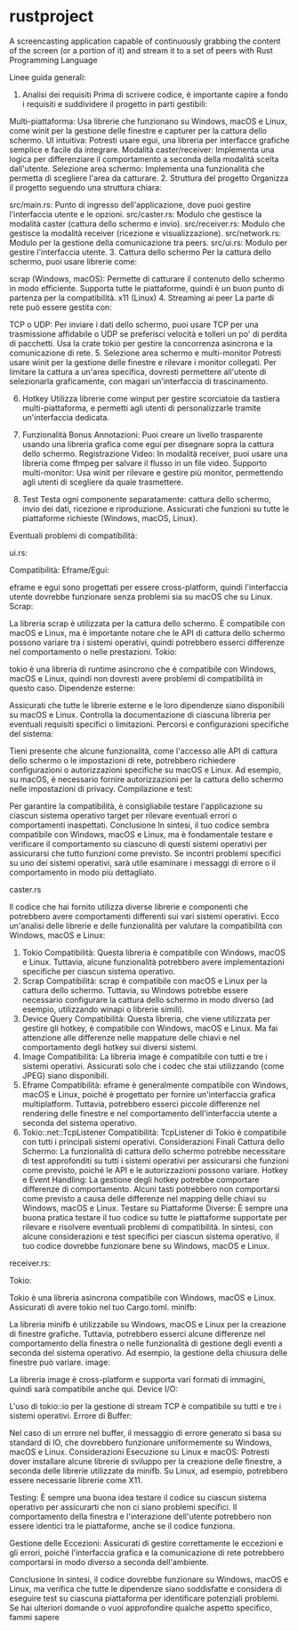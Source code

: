 # rustproject
A screencasting application capable of continuously  grabbing the content of the screen (or a portion of it) and stream it to a set of peers with Rust Programming Language 

Linee guida generali:

1. Analisi dei requisiti
   Prima di scrivere codice, è importante capire a fondo i requisiti e suddividere il progetto in parti gestibili:

Multi-piattaforma: Usa librerie che funzionano su Windows, macOS e Linux, come winit per la gestione delle finestre e capturer per la cattura dello schermo.
UI intuitiva: Potresti usare egui, una libreria per interfacce grafiche semplice e facile da integrare.
Modalità caster/receiver: Implementa una logica per differenziare il comportamento a seconda della modalità scelta dall'utente.
Selezione area schermo: Implementa una funzionalità che permetta di scegliere l'area da catturare.
2. Struttura del progetto
   Organizza il progetto seguendo una struttura chiara:

src/main.rs: Punto di ingresso dell'applicazione, dove puoi gestire l'interfaccia utente e le opzioni.
src/caster.rs: Modulo che gestisce la modalità caster (cattura dello schermo e invio).
src/receiver.rs: Modulo che gestisce la modalità receiver (ricezione e visualizzazione).
src/network.rs: Modulo per la gestione della comunicazione tra peers.
src/ui.rs: Modulo per gestire l'interfaccia utente.
3. Cattura dello schermo
   Per la cattura dello schermo, puoi usare librerie come:

scrap (Windows, macOS): Permette di catturare il contenuto dello schermo in modo efficiente.
Supporta tutte le piattaforme, quindi è un buon punto di partenza per la compatibilità.
x11 (Linux)
4. Streaming ai peer
   La parte di rete può essere gestita con:

TCP o UDP: Per inviare i dati dello schermo, puoi usare TCP per una trasmissione affidabile o UDP se preferisci velocità e tolleri un po' di perdita di pacchetti.
Usa la crate tokio per gestire la concorrenza asincrona e la comunicazione di rete.
5. Selezione area schermo e multi-monitor
   Potresti usare winit per la gestione delle finestre e rilevare i monitor collegati. Per limitare la cattura a un'area specifica, dovresti permettere all'utente di selezionarla graficamente, con magari un'interfaccia di trascinamento.

6. Hotkey
   Utilizza librerie come winput per gestire scorciatoie da tastiera multi-piattaforma, e permetti agli utenti di personalizzarle tramite un'interfaccia dedicata.

7. Funzionalità Bonus
   Annotazioni: Puoi creare un livello trasparente usando una libreria grafica come egui per disegnare sopra la cattura dello schermo.
   Registrazione Video: In modalità receiver, puoi usare una libreria come ffmpeg per salvare il flusso in un file video.
   Supporto multi-monitor: Usa winit per rilevare e gestire più monitor, permettendo agli utenti di scegliere da quale trasmettere.
8. Test
   Testa ogni componente separatamente: cattura dello schermo, invio dei dati, ricezione e riproduzione.
   Assicurati che funzioni su tutte le piattaforme richieste (Windows, macOS, Linux).
   

Eventuali problemi di compatibilità:

ui.rs:

Compatibilità:
Eframe/Egui:

eframe e egui sono progettati per essere cross-platform, quindi l'interfaccia utente dovrebbe funzionare senza problemi sia su macOS che su Linux.
Scrap:

La libreria scrap è utilizzata per la cattura dello schermo. È compatibile con macOS e Linux, ma è importante notare che le API di cattura dello schermo possono variare tra i sistemi operativi, quindi potrebbero esserci differenze nel comportamento o nelle prestazioni.
Tokio:

tokio è una libreria di runtime asincrono che è compatibile con Windows, macOS e Linux, quindi non dovresti avere problemi di compatibilità in questo caso.
Dipendenze esterne:

Assicurati che tutte le librerie esterne e le loro dipendenze siano disponibili su macOS e Linux. Controlla la documentazione di ciascuna libreria per eventuali requisiti specifici o limitazioni.
Percorsi e configurazioni specifiche del sistema:

Tieni presente che alcune funzionalità, come l'accesso alle API di cattura dello schermo o le impostazioni di rete, potrebbero richiedere configurazioni o autorizzazioni specifiche su macOS e Linux. Ad esempio, su macOS, è necessario fornire autorizzazioni per la cattura dello schermo nelle impostazioni di privacy.
Compilazione e test:

Per garantire la compatibilità, è consigliabile testare l'applicazione su ciascun sistema operativo target per rilevare eventuali errori o comportamenti inaspettati.
Conclusione
In sintesi, il tuo codice sembra compatibile con Windows, macOS e Linux, ma è fondamentale testare e verificare il comportamento su ciascuno di questi sistemi operativi per assicurarsi che tutto funzioni come previsto. Se incontri problemi specifici su uno dei sistemi operativi, sarà utile esaminare i messaggi di errore o il comportamento in modo più dettagliato.

caster.rs

Il codice che hai fornito utilizza diverse librerie e componenti che potrebbero avere comportamenti differenti sui vari sistemi operativi. Ecco un'analisi delle librerie e delle funzionalità per valutare la compatibilità con Windows, macOS e Linux:

1. Tokio
   Compatibilità: Questa libreria è compatibile con Windows, macOS e Linux. Tuttavia, alcune funzionalità potrebbero avere implementazioni specifiche per ciascun sistema operativo.
2. Scrap
   Compatibilità: scrap è compatibile con macOS e Linux per la cattura dello schermo. Tuttavia, su Windows potrebbe essere necessario configurare la cattura dello schermo in modo diverso (ad esempio, utilizzando winapi o librerie simili).
3. Device Query
   Compatibilità: Questa libreria, che viene utilizzata per gestire gli hotkey, è compatibile con Windows, macOS e Linux. Ma fai attenzione alle differenze nelle mappature delle chiavi e nel comportamento degli hotkey sui diversi sistemi.
4. Image
   Compatibilità: La libreria image è compatibile con tutti e tre i sistemi operativi. Assicurati solo che i codec che stai utilizzando (come JPEG) siano disponibili.
5. Eframe
   Compatibilità: eframe è generalmente compatibile con Windows, macOS e Linux, poiché è progettato per fornire un'interfaccia grafica multiplatform. Tuttavia, potrebbero esserci piccole differenze nel rendering delle finestre e nel comportamento dell'interfaccia utente a seconda del sistema operativo.
6. Tokio::net::TcpListener
   Compatibilità: TcpListener di Tokio è compatibile con tutti i principali sistemi operativi.
   Considerazioni Finali
   Cattura dello Schermo: La funzionalità di cattura dello schermo potrebbe necessitare di test approfonditi su tutti i sistemi operativi per assicurarsi che funzioni come previsto, poiché le API e le autorizzazioni possono variare.
   Hotkey e Event Handling: La gestione degli hotkey potrebbe comportare differenze di comportamento. Alcuni tasti potrebbero non comportarsi come previsto a causa delle differenze nel mapping delle chiavi su Windows, macOS e Linux.
   Testare su Piattaforme Diverse: È sempre una buona pratica testare il tuo codice su tutte le piattaforme supportate per rilevare e risolvere eventuali problemi di compatibilità.
   In sintesi, con alcune considerazioni e test specifici per ciascun sistema operativo, il tuo codice dovrebbe funzionare bene su Windows, macOS e Linux.



receiver.rs:

Tokio:

Tokio è una libreria asincrona compatibile con Windows, macOS e Linux. Assicurati di avere tokio nel tuo Cargo.toml.
minifb:

La libreria minifb è utilizzabile su Windows, macOS e Linux per la creazione di finestre grafiche. Tuttavia, potrebbero esserci alcune differenze nel comportamento della finestra o nelle funzionalità di gestione degli eventi a seconda del sistema operativo. Ad esempio, la gestione della chiusura delle finestre può variare.
image:

La libreria image è cross-platform e supporta vari formati di immagini, quindi sarà compatibile anche qui.
Device I/O:

L'uso di tokio::io per la gestione di stream TCP è compatibile su tutti e tre i sistemi operativi.
Errore di Buffer:

Nel caso di un errore nel buffer, il messaggio di errore generato si basa su standard di IO, che dovrebbero funzionare uniformemente su Windows, macOS e Linux.
Considerazioni
Esecuzione su Linux e macOS: Potresti dover installare alcune librerie di sviluppo per la creazione delle finestre, a seconda delle librerie utilizzate da minifb. Su Linux, ad esempio, potrebbero essere necessarie librerie come X11.

Testing: È sempre una buona idea testare il codice su ciascun sistema operativo per assicurarti che non ci siano problemi specifici. Il comportamento della finestra e l'interazione dell'utente potrebbero non essere identici tra le piattaforme, anche se il codice funziona.

Gestione delle Eccezioni: Assicurati di gestire correttamente le eccezioni e gli errori, poiché l'interfaccia grafica e la comunicazione di rete potrebbero comportarsi in modo diverso a seconda dell'ambiente.

Conclusione
In sintesi, il codice dovrebbe funzionare su Windows, macOS e Linux, ma verifica che tutte le dipendenze siano soddisfatte e considera di eseguire test su ciascuna piattaforma per identificare potenziali problemi. Se hai ulteriori domande o vuoi approfondire qualche aspetto specifico, fammi sapere


